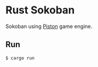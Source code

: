 # Rust Sokoban

Sokoban using [Piston](https://github.com/PistonDevelopers/piston) game engine.

## Run

```
$ cargo run
```

